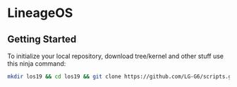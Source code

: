 # LineageOS

 Getting Started
---------------

To initialize your local repository, download tree/kernel and other stuff use this ninja command:

```bash
mkdir los19 && cd los19 && git clone https://github.com/LG-G6/scripts.git -b lineage-19.1 && repo init -u https://github.com/LineageOS/android.git -b lineage-19.1 --git-lfs && export USE_CCACHE=1 && export CCACHE_EXEC=/usr/bin/ccache && ccache -M 50G && mkdir .repo/local_manifests && cp scripts/roomservice-g6.xml .repo/local_manifests/ && mv .repo/local_manifests/roomservice-g6.xml .repo/local_manifests/roomservice.xml && . scripts/sync-g6.sh && make clean
```
